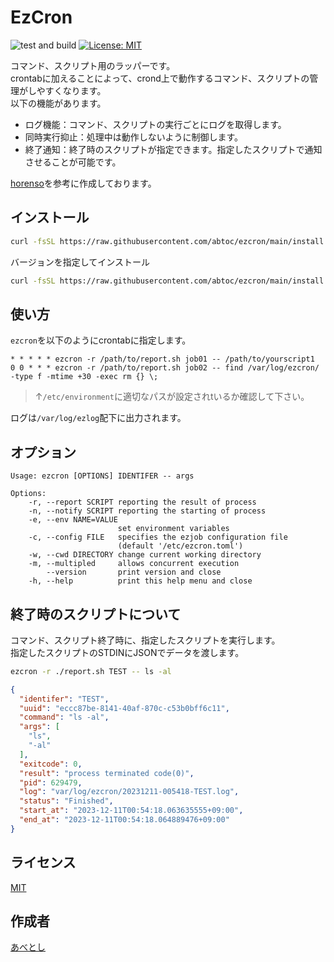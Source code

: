 EzCron
====

![test and build](https://github.com/abtoc/ezcron/actions/workflows/release.yaml/badge.svg)
[![License: MIT](https://img.shields.io/badge/License-MIT-yellow.svg)](https://opensource.org/licenses/MIT)

コマンド、スクリプト用のラッパーです。  
crontabに加えることによって、crond上で動作するコマンド、スクリプトの管理がしやすくなります。  
以下の機能があります。

* ログ機能：コマンド、スクリプトの実行ごとにログを取得します。
* 同時実行抑止：処理中は動作しないように制御します。
* 終了通知：終了時のスクリプトが指定できます。指定したスクリプトで通知させることが可能です。

[horenso](https://github.com/Songmu/horenso)を参考に作成しております。

## インストール

```bash
curl -fsSL https://raw.githubusercontent.com/abtoc/ezcron/main/install.sh | sh
```

バージョンを指定してインストール
```bash
curl -fsSL https://raw.githubusercontent.com/abtoc/ezcron/main/install.sh | sh -s v0.1.0
```


## 使い方

```ezcron```を以下のようにcrontabに指定します。

```crontab
* * * * * ezcron -r /path/to/report.sh job01 -- /path/to/yourscript1
0 0 * * * ezcron -r /path/to/report.sh job02 -- find /var/log/ezcron/ -type f -mtime +30 -exec rm {} \;
```

> ↑```/etc/environment```に適切なパスが設定されtいるか確認して下さい。

ログは```/var/log/ezlog```配下に出力されます。

## オプション

```
Usage: ezcron [OPTIONS] IDENTIFER -- args

Options:
    -r, --report SCRIPT reporting the result of process
    -n, --notify SCRIPT reporting the starting of process
    -e, --env NAME=VALUE
                        set environment variables
    -c, --config FILE   specifies the ezjob configuration file
                        (default '/etc/ezcron.toml')
    -w, --cwd DIRECTORY change current working directory
    -m, --multipled     allows concurrent execution
        --version       print version and close
    -h, --help          print this help menu and close
```

## 終了時のスクリプトについて

コマンド、スクリプト終了時に、指定したスクリプトを実行します。  
指定したスクリプトのSTDINにJSONでデータを渡します。

```bash
ezcron -r ./report.sh TEST -- ls -al
```

```json
{
  "identifer": "TEST",
  "uuid": "eccc87be-8141-40af-870c-c53b0bff6c11",
  "command": "ls -al",
  "args": [
    "ls",
    "-al"
  ],
  "exitcode": 0,
  "result": "process terminated code(0)",
  "pid": 629479,
  "log": "var/log/ezcron/20231211-005418-TEST.log",
  "status": "Finished",
  "start_at": "2023-12-11T00:54:18.063635555+09:00",
  "end_at": "2023-12-11T00:54:18.064889476+09:00"
}
```

## ライセンス

[MIT](https://github.com/Songmu/horenso/blob/main/LICENSE)

## 作成者

[あべとし](https://github.com/abtoc)
